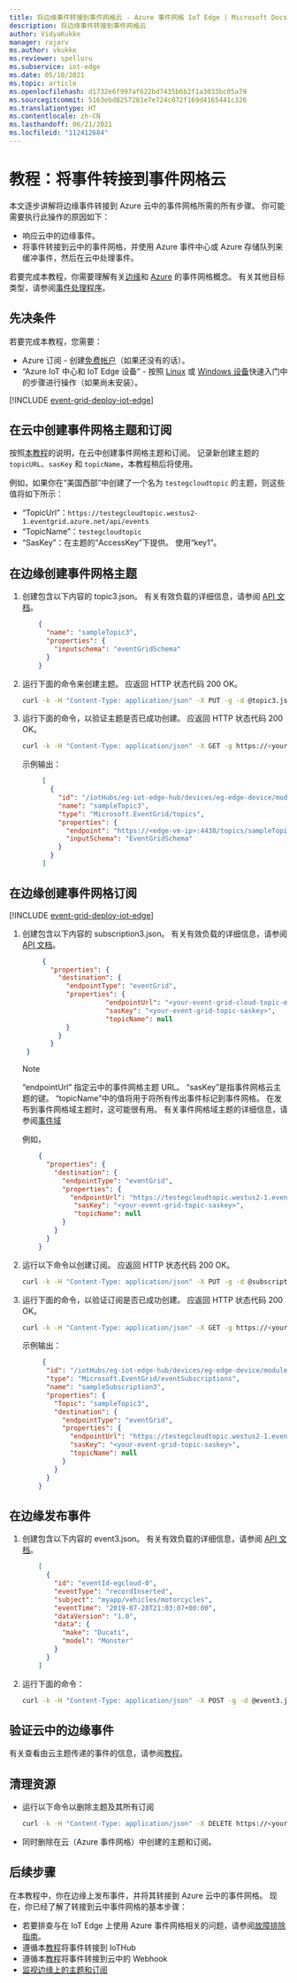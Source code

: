 ```yaml
---
title: 将边缘事件转接到事件网格云 - Azure 事件网格 IoT Edge | Microsoft Docs
description: 将边缘事件转接到事件网格云
author: VidyaKukke
manager: rajarv
ms.author: vkukke
ms.reviewer: spelluru
ms.subservice: iot-edge
ms.date: 05/10/2021
ms.topic: article
ms.openlocfilehash: d1732e6f997af622bd7435b6b2f1a3033bc05a79
ms.sourcegitcommit: 5163ebd8257281e7e724c072f169d4165441c326
ms.translationtype: HT
ms.contentlocale: zh-CN
ms.lasthandoff: 06/21/2021
ms.locfileid: "112412684"
---
```

# <a name="tutorial-forward-events-to-event-grid-cloud"></a>教程：将事件转接到事件网格云

本文逐步讲解将边缘事件转接到 Azure 云中的事件网格所需的所有步骤。 你可能需要执行此操作的原因如下：

* 响应云中的边缘事件。
* 将事件转接到云中的事件网格，并使用 Azure 事件中心或 Azure 存储队列来缓冲事件，然后在云中处理事件。

 若要完成本教程，你需要理解有关[边缘](concepts.md)和 [Azure](../concepts.md) 的事件网格概念。 有关其他目标类型，请参阅[事件处理程序](event-handlers.md)。 

## <a name="prerequisites"></a>先决条件 
若要完成本教程，您需要：

* Azure 订阅 - 创建[免费帐户](https://azure.microsoft.com/free)（如果还没有的话）。 
* “Azure IoT 中心和 IoT Edge 设备” - 按照 [Linux](../../iot-edge/quickstart-linux.md) 或 [Windows 设备](../../iot-edge/quickstart.md)快速入门中的步骤进行操作（如果尚未安装）。

[!INCLUDE [event-grid-deploy-iot-edge](../includes/event-grid-deploy-iot-edge.md)] 
## <a name="create-event-grid-topic-and-subscription-in-cloud"></a>在云中创建事件网格主题和订阅

按照[本教程](../custom-event-quickstart-portal.md)的说明，在云中创建事件网格主题和订阅。 记录新创建主题的 `topicURL`、`sasKey` 和 `topicName`，本教程稍后将使用。

例如，如果你在“美国西部”中创建了一个名为 `testegcloudtopic` 的主题，则这些值将如下所示：

* “TopicUrl”：`https://testegcloudtopic.westus2-1.eventgrid.azure.net/api/events`
* “TopicName”：`testegcloudtopic`
* “SasKey”：在主题的“AccessKey”下提供。 使用“key1”。

## <a name="create-event-grid-topic-at-the-edge"></a>在边缘创建事件网格主题

1. 创建包含以下内容的 topic3.json。 有关有效负载的详细信息，请参阅 [API 文档](api.md)。

    ```json
        {
          "name": "sampleTopic3",
          "properties": {
            "inputschema": "eventGridSchema"
          }
        }
    ```
1. 运行下面的命令来创建主题。 应返回 HTTP 状态代码 200 OK。

    ```sh
    curl -k -H "Content-Type: application/json" -X PUT -g -d @topic3.json https://<your-edge-device-public-ip-here>:4438/topics/sampleTopic3?api-version=2019-01-01-preview
    ```
1. 运行下面的命令，以验证主题是否已成功创建。 应返回 HTTP 状态代码 200 OK。

    ```sh
    curl -k -H "Content-Type: application/json" -X GET -g https://<your-edge-device-public-ip-here>:4438/topics/sampleTopic3?api-version=2019-01-01-preview
    ```

   示例输出：

   ```json
        [
          {
            "id": "/iotHubs/eg-iot-edge-hub/devices/eg-edge-device/modules/eventgridmodule/topics/sampleTopic3",
            "name": "sampleTopic3",
            "type": "Microsoft.EventGrid/topics",
            "properties": {
              "endpoint": "https://<edge-vm-ip>:4438/topics/sampleTopic3/events?api-version=2019-01-01-preview",
              "inputSchema": "EventGridSchema"
            }
          }
        ]
   ```
  
## <a name="create-event-grid-subscription-at-the-edge"></a>在边缘创建事件网格订阅

[!INCLUDE [event-grid-deploy-iot-edge](../includes/event-grid-edge-persist-event-subscriptions.md)]

1. 创建包含以下内容的 subscription3.json。 有关有效负载的详细信息，请参阅 [API 文档](api.md)。

   ```json
        {
          "properties": {
            "destination": {
              "endpointType": "eventGrid",
              "properties": {
                        "endpointUrl": "<your-event-grid-cloud-topic-endpoint-url>?api-version=2018-01-01",
                        "sasKey": "<your-event-grid-topic-saskey>",
                        "topicName": null
              }
            }
          }
    }
   ```

   >[!NOTE]
   > “endpointUrl” 指定云中的事件网格主题 URL。 “sasKey”是指事件网格云主题的键。 “topicName”中的值将用于将所有传出事件标记到事件网格。 在发布到事件网格域主题时，这可能很有用。 有关事件网格域主题的详细信息，请参阅[事件域](../event-domains.md)

    例如，
  
    ```json
        {
          "properties": {
            "destination": {
              "endpointType": "eventGrid",
              "properties": {
                "endpointUrl": "https://testegcloudtopic.westus2-1.eventgrid.azure.net/api/events?api-version=2018-01-01",
                 "sasKey": "<your-event-grid-topic-saskey>",
                 "topicName": null
              }
            }
          }
        }
    ```

2. 运行以下命令以创建订阅。 应返回 HTTP 状态代码 200 OK。

     ```sh
     curl -k -H "Content-Type: application/json" -X PUT -g -d @subscription3.json https://<your-edge-device-public-ip-here>:4438/topics/sampleTopic3/eventSubscriptions/sampleSubscription3?api-version=2019-01-01-preview
     ```

3. 运行下面的命令，以验证订阅是否已成功创建。 应返回 HTTP 状态代码 200 OK。

    ```sh
    curl -k -H "Content-Type: application/json" -X GET -g https://<your-edge-device-public-ip-here>:4438/topics/sampleTopic3/eventSubscriptions/sampleSubscription3?api-version=2019-01-01-preview
    ```

    示例输出：

    ```json
         {
          "id": "/iotHubs/eg-iot-edge-hub/devices/eg-edge-device/modules/eventgridmodule/topics/sampleTopic3/eventSubscriptions/sampleSubscription3",
          "type": "Microsoft.EventGrid/eventSubscriptions",
          "name": "sampleSubscription3",
          "properties": {
            "Topic": "sampleTopic3",
            "destination": {
              "endpointType": "eventGrid",
              "properties": {
                "endpointUrl": "https://testegcloudtopic.westus2-1.eventgrid.azure.net/api/events?api-version=2018-01-01",
                "sasKey": "<your-event-grid-topic-saskey>",
                "topicName": null
              }
            }
          }
        }
    ```

## <a name="publish-an-event-at-the-edge"></a>在边缘发布事件

1. 创建包含以下内容的 event3.json。 有关有效负载的详细信息，请参阅 [API 文档](api.md)。

    ```json
        [
          {
            "id": "eventId-egcloud-0",
            "eventType": "recordInserted",
            "subject": "myapp/vehicles/motorcycles",
            "eventTime": "2019-07-28T21:03:07+00:00",
            "dataVersion": "1.0",
            "data": {
              "make": "Ducati",
              "model": "Monster"
            }
          }
        ]
    ```

1. 运行下面的命令：

    ```sh
    curl -k -H "Content-Type: application/json" -X POST -g -d @event3.json https://<your-edge-device-public-ip-here>:4438/topics/sampleTopic3/events?api-version=2019-01-01-preview
    ```

## <a name="verify-edge-event-in-cloud"></a>验证云中的边缘事件

有关查看由云主题传递的事件的信息，请参阅[教程](../custom-event-quickstart-portal.md)。

## <a name="cleanup-resources"></a>清理资源

* 运行以下命令以删除主题及其所有订阅

    ```sh
    curl -k -H "Content-Type: application/json" -X DELETE https://<your-edge-device-public-ip-here>:4438/topics/sampleTopic3?api-version=2019-01-01-preview
    ```

* 同时删除在云（Azure 事件网格）中创建的主题和订阅。

## <a name="next-steps"></a>后续步骤

在本教程中，你在边缘上发布事件，并将其转接到 Azure 云中的事件网格。 现在，你已经了解了转接到云中事件网格的基本步骤：

* 若要排查与在 IoT Edge 上使用 Azure 事件网格相关的问题，请参阅[故障排除指南](troubleshoot.md)。
* 遵循本[教程](forward-events-iothub.md)将事件转接到 IoTHub
* 遵循本[教程](pub-sub-events-webhook-cloud.md)将事件转接到云中的 Webhook
* [监视边缘上的主题和订阅](monitor-topics-subscriptions.md)
